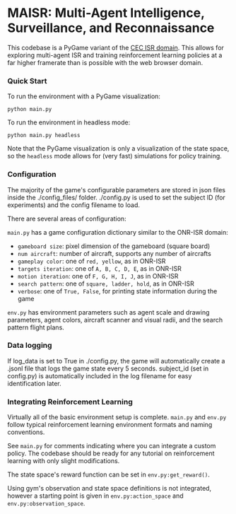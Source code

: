 # MAISR: Multi-Agent Intelligence, Surveillance, and Reconnaissance

This codebase is a PyGame variant of the [CEC ISR domain](https://github.com/gt-cec/onr-isr). This allows for exploring multi-agent ISR and training reinforcement learning policies at a far higher framerate than is possible with the web browser domain.

### Quick Start

To run the environment with a PyGame visualization:

`python main.py`

To run the environment in headless mode:

`python main.py headless`

Note that the PyGame visualization is only a visualization of the state space, so the `headless` mode allows for (very fast) simulations for policy training.

### Configuration

The majority of the game's configurable parameters are stored in json files inside the ./config_files/ folder. ./config.py is used to set the subject ID (for experiments) and the config filename to load.

There are several areas of configuration:

`main.py` has a game configuration dictionary similar to the ONR-ISR domain:

* `gameboard size`: pixel dimension of the gameboard (square board)
* `num aircraft`: number of aircraft, supports any number of aircrafts
* `gameplay color`: one of `red, yellow`, as in ONR-ISR
* `targets iteration`: one of `A, B, C, D, E`, as in ONR-ISR
* `motion iteration`: one of `F, G, H, I, J`, as in ONR-ISR
* `search pattern`: one of `square, ladder, hold`, as in ONR-ISR
* `verbose`: one of `True, False`, for printing state information during the game

`env.py` has environment parameters such as agent scale and drawing parameters, agent colors, aircraft scanner and visual radii, and the search pattern flight plans.

### Data logging
If log_data is set to True in ./config.py, the game will automatically create a .jsonl file that logs the game state every 5 seconds. subject_id (set in config.py) is automatically included in the log filename for easy identification later.

### Integrating Reinforcement Learning

Virtually all of the basic environment setup is complete. `main.py` and `env.py` follow typical reinforcement learning environment formats and naming conventions.

See `main.py` for comments indicating where you can integrate a custom policy. The codebase should be ready for any tutorial on reinforcement learning with only slight modifications.

The state space's reward function can be set in `env.py:get_reward()`.

Using gym's observation and state space definitions is not integrated, however a starting point is given in `env.py:action_space` and `env.py:observation_space`.